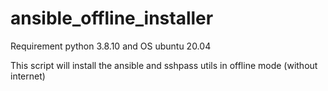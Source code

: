 # ansible_offline_installer
Requirement python 3.8.10 and OS ubuntu 20.04

This script will install the ansible and sshpass utils in offline mode (without internet)

